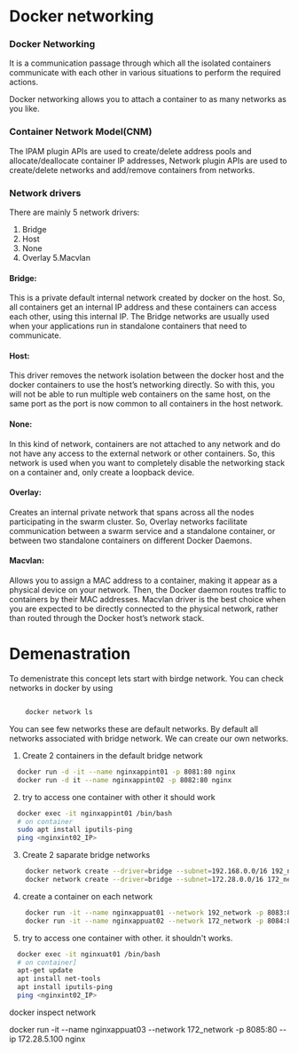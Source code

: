 # Docker networking

### Docker Networking 

It is a communication passage through which all the isolated containers communicate with each other in various situations to perform the required actions.

Docker networking allows you to attach a container to as many networks as you like. 

### Container Network Model(CNM) 

The IPAM plugin APIs are used to create/delete address pools and allocate/deallocate container IP addresses, Network plugin APIs are used to create/delete networks and add/remove containers from networks.

### Network drivers
There are mainly 5 network drivers: 
  1. Bridge
  2. Host 
  3. None 
  4. Overlay 
  5.Macvlan

 #### Bridge: 
 This is a private default internal network created by docker on the host. So, all containers get an internal IP address and these containers can access each other, using this internal IP. The Bridge networks are usually used when your applications run in standalone containers that need to communicate.

#### Host: 
This driver removes the network isolation between the docker host and the docker containers to use the host’s networking directly. So with this, you will not be able to run multiple web containers on the same host, on the same port as the port is now common to all containers in the host network.

#### None: 
In this kind of network, containers are not attached to any network and do not have any access to the external network or other containers. So, this network is used when you want to completely disable the networking stack on a container and, only create a loopback device.

#### Overlay: 
Creates an internal private network that spans across all the nodes participating in the swarm cluster. So, Overlay networks facilitate communication between a swarm service and a standalone container, or between two standalone containers on different Docker Daemons.

#### Macvlan: 
Allows you to assign a MAC address to a container, making it appear as a physical device on your network. Then, the Docker daemon routes traffic to containers by their MAC addresses. Macvlan driver is the best choice when you are expected to be directly connected to the physical network, rather than routed through the Docker host’s network stack.


# Demenastration 

To demenistrate this concept lets start with birdge network. 
You can check networks in docker by using 
```sh

	docker network ls
```
You can see few networks these are default networks. By default all networks associated with bridge network. We can create our own networks. 
1. Create 2 containers in the default bridge network 
```sh 
  docker run -d -it --name nginxappint01 -p 8081:80 nginx 
  docker run -d it --name nginxappint02 -p 8082:80 nginx
```

2. try to access one container with other it should work 
```sh
  docker exec -it nginxappint01 /bin/bash 
  # on container
  sudo apt install iputils-ping
  ping <nginxint02_IP> 
```
3. Create 2 saparate bridge networks 
```sh 
	docker network create --driver=bridge --subnet=192.168.0.0/16 192_network
	docker network create --driver=bridge --subnet=172.28.0.0/16 172_network
```
4. create a container on each network 
```sh 
	docker run -it --name nginxappuat01 --network 192_network -p 8083:80 nginx
	docker run -it --name nginxappuat02 --network 172_network -p 8084:80 nginx
```
5. try to access one container with other. it shouldn't works. 
```sh
  docker exec -it nginxuat01 /bin/bash 
  # on container]
  apt-get update 
  apt install net-tools 
  apt install iputils-ping
  ping <nginxint02_IP> 
```

docker inspect network  <network id>  

docker run -it --name nginxappuat03 --network 172_network -p 8085:80 --ip 172.28.5.100 nginx
